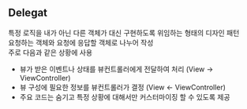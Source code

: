 ## Delegat


특정 로직을 내가 아닌 다른 객체가 대신 구현하도록 위임하는 형태의 디자인 패턴<br>
요청하는 객체와 요청에 응답할 객체로 나누어 작성<br>
주로 다음과 같은 상황에 사용
- 뷰가 받은 이벤트나 상태를 뷰컨트롤러에게 전달하여 처리 (View -> ViewController)
- 뷰 구성에 필요한 정보를 뷰컨트롤러가 결정 (View <- ViewController)
- 주요 코드는 숨기고 특정 상황에 대해서만 커스터마이징 할 수 있도록 제공





